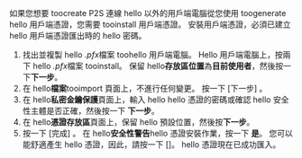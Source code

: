 如果您想要 toocreate P2S 連線 hello 以外的用戶端電腦從您使用 toogenerate hello 用戶端憑證，您需要 tooinstall 用戶端憑證。 安裝用戶端憑證，必須已建立 hello 用戶端憑證匯出時的 hello 密碼。

1. 找出並複製 hello *.pfx*檔案 toohello 用戶端電腦。 Hello 用戶端電腦上，按兩下 hello *.pfx*檔案 tooinstall。 保留 hello**存放區位置**為**目前使用者**，然後按一下**下一步**。
2. 在 hello**檔案**tooimport 頁面上，不進行任何變更。 按一下 [下一步] 。
3. 在 hello**私密金鑰保護**頁面上，輸入 hello hello 憑證的密碼或確認 hello 安全性主體是否正確，然後按一下 **下一步**。
4. 在 hello**憑證存放區**頁面上，保留 hello 預設位置，然後按**下一步**。
5. 按一下 [完成] 。 在 hello**安全性警告**hello 憑證安裝作業，按一下 **是**。 您可以能舒適產生 hello 憑證，因此，請按一下 []。 hello 憑證現在已成功匯入。
